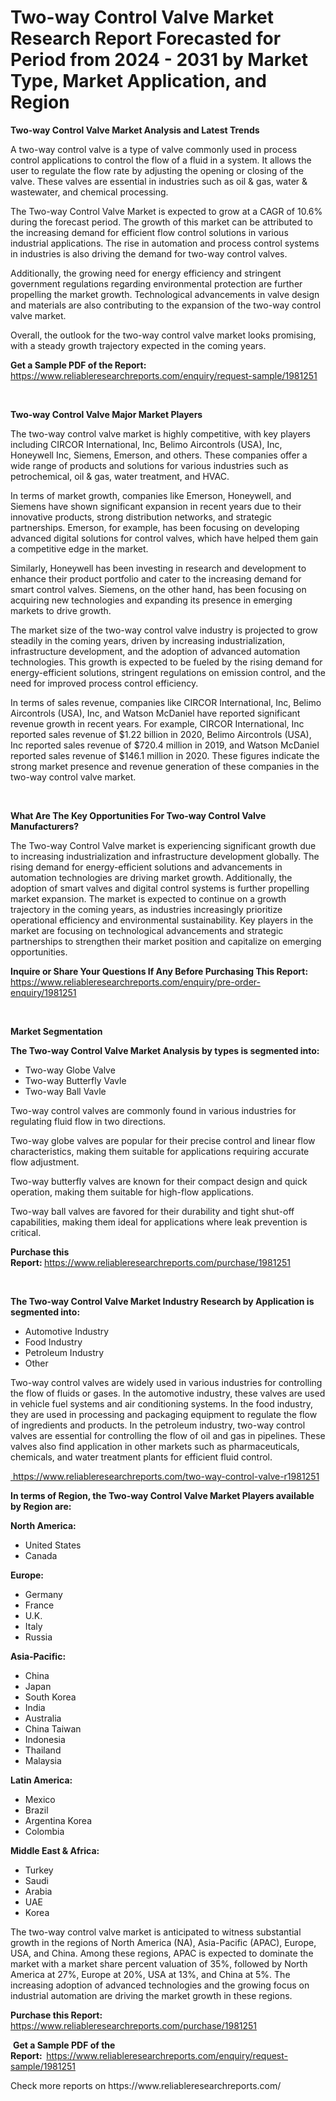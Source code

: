 <p><h1>Two-way Control Valve Market Research Report Forecasted for Period from 2024 -  2031 by Market Type, Market Application, and Region</h1></p><p><strong>Two-way Control Valve Market Analysis and Latest Trends</strong></p>
<p><p>A two-way control valve is a type of valve commonly used in process control applications to control the flow of a fluid in a system. It allows the user to regulate the flow rate by adjusting the opening or closing of the valve. These valves are essential in industries such as oil & gas, water & wastewater, and chemical processing.</p><p>The Two-way Control Valve Market is expected to grow at a CAGR of 10.6% during the forecast period. The growth of this market can be attributed to the increasing demand for efficient flow control solutions in various industrial applications. The rise in automation and process control systems in industries is also driving the demand for two-way control valves.</p><p>Additionally, the growing need for energy efficiency and stringent government regulations regarding environmental protection are further propelling the market growth. Technological advancements in valve design and materials are also contributing to the expansion of the two-way control valve market.</p><p>Overall, the outlook for the two-way control valve market looks promising, with a steady growth trajectory expected in the coming years.</p></p>
<p><strong>Get a Sample PDF of the Report:&nbsp;</strong> <a href="https://www.reliableresearchreports.com/enquiry/request-sample/1981251">https://www.reliableresearchreports.com/enquiry/request-sample/1981251</a></p>
<p>&nbsp;</p>
<p><strong>Two-way Control Valve Major Market Players</strong></p>
<p><p>The two-way control valve market is highly competitive, with key players including CIRCOR International, Inc, Belimo Aircontrols (USA), Inc, Honeywell Inc, Siemens, Emerson, and others. These companies offer a wide range of products and solutions for various industries such as petrochemical, oil & gas, water treatment, and HVAC.</p><p>In terms of market growth, companies like Emerson, Honeywell, and Siemens have shown significant expansion in recent years due to their innovative products, strong distribution networks, and strategic partnerships. Emerson, for example, has been focusing on developing advanced digital solutions for control valves, which have helped them gain a competitive edge in the market.</p><p>Similarly, Honeywell has been investing in research and development to enhance their product portfolio and cater to the increasing demand for smart control valves. Siemens, on the other hand, has been focusing on acquiring new technologies and expanding its presence in emerging markets to drive growth.</p><p>The market size of the two-way control valve industry is projected to grow steadily in the coming years, driven by increasing industrialization, infrastructure development, and the adoption of advanced automation technologies. This growth is expected to be fueled by the rising demand for energy-efficient solutions, stringent regulations on emission control, and the need for improved process control efficiency.</p><p>In terms of sales revenue, companies like CIRCOR International, Inc, Belimo Aircontrols (USA), Inc, and Watson McDaniel have reported significant revenue growth in recent years. For example, CIRCOR International, Inc reported sales revenue of $1.22 billion in 2020, Belimo Aircontrols (USA), Inc reported sales revenue of $720.4 million in 2019, and Watson McDaniel reported sales revenue of $146.1 million in 2020. These figures indicate the strong market presence and revenue generation of these companies in the two-way control valve market.</p></p>
<p>&nbsp;</p>
<p><strong>What Are The Key Opportunities For Two-way Control Valve Manufacturers?</strong></p>
<p><p>The Two-way Control Valve market is experiencing significant growth due to increasing industrialization and infrastructure development globally. The rising demand for energy-efficient solutions and advancements in automation technologies are driving market growth. Additionally, the adoption of smart valves and digital control systems is further propelling market expansion. The market is expected to continue on a growth trajectory in the coming years, as industries increasingly prioritize operational efficiency and environmental sustainability. Key players in the market are focusing on technological advancements and strategic partnerships to strengthen their market position and capitalize on emerging opportunities.</p></p>
<p><strong>Inquire or Share Your Questions If Any Before Purchasing This Report:</strong> <a href="https://www.reliableresearchreports.com/enquiry/pre-order-enquiry/1981251">https://www.reliableresearchreports.com/enquiry/pre-order-enquiry/1981251</a></p>
<p>&nbsp;</p>
<p><strong>Market Segmentation</strong></p>
<p><strong>The Two-way Control Valve Market Analysis by types is segmented into:</strong></p>
<p><ul><li>Two-way Globe Valve</li><li>Two-way Butterfly Vavle</li><li>Two-way Ball Vavle</li></ul></p>
<p><p>Two-way control valves are commonly found in various industries for regulating fluid flow in two directions. </p><p>Two-way globe valves are popular for their precise control and linear flow characteristics, making them suitable for applications requiring accurate flow adjustment. </p><p>Two-way butterfly valves are known for their compact design and quick operation, making them suitable for high-flow applications. </p><p>Two-way ball valves are favored for their durability and tight shut-off capabilities, making them ideal for applications where leak prevention is critical.</p></p>
<p><strong>Purchase this Report:&nbsp;</strong><a href="https://www.reliableresearchreports.com/purchase/1981251">https://www.reliableresearchreports.com/purchase/1981251</a></p>
<p>&nbsp;</p>
<p><strong>The Two-way Control Valve Market Industry Research by Application is segmented into:</strong></p>
<p><ul><li>Automotive Industry</li><li>Food Industry</li><li>Petroleum Industry</li><li>Other</li></ul></p>
<p><p>Two-way control valves are widely used in various industries for controlling the flow of fluids or gases. In the automotive industry, these valves are used in vehicle fuel systems and air conditioning systems. In the food industry, they are used in processing and packaging equipment to regulate the flow of ingredients and products. In the petroleum industry, two-way control valves are essential for controlling the flow of oil and gas in pipelines. These valves also find application in other markets such as pharmaceuticals, chemicals, and water treatment plants for efficient fluid control.</p></p>
<p><a href="https://www.reliableresearchreports.com/two-way-control-valve-r1981251">&nbsp;https://www.reliableresearchreports.com/two-way-control-valve-r1981251</a></p>
<p><strong>In terms of Region, the Two-way Control Valve Market Players available by Region are:</strong></p>
<p>
    <p> <strong> North America: </strong>
        <ul>
            <li>United States</li>
            <li>Canada</li>
        </ul>
        </p> 
    <p> <strong> Europe: </strong>
        <ul>
            <li>Germany</li>
            <li>France</li>
            <li>U.K.</li>
            <li>Italy</li>
            <li>Russia</li>
        </ul>
        </p> 
    <p> <strong> Asia-Pacific: </strong>
        <ul>
            <li>China</li>
            <li>Japan</li>
            <li>South Korea</li>
            <li>India</li>
            <li>Australia</li>
            <li>China Taiwan</li>
            <li>Indonesia</li>
            <li>Thailand</li>
            <li>Malaysia</li>
        </ul>
        </p> 
    <p> <strong> Latin America: </strong>
        <ul>
            <li>Mexico</li>
            <li>Brazil</li>
            <li>Argentina Korea</li>
            <li>Colombia</li>
        </ul>
        </p> 
    <p> <strong> Middle East & Africa: </strong>
        <ul>
            <li>Turkey</li>
            <li>Saudi</li>
            <li>Arabia</li>
            <li>UAE</li>
            <li>Korea</li>
        </ul>
    </p>
    </p>
<p><p>The two-way control valve market is anticipated to witness substantial growth in the regions of North America (NA), Asia-Pacific (APAC), Europe, USA, and China. Among these regions, APAC is expected to dominate the market with a market share percent valuation of 35%, followed by North America at 27%, Europe at 20%, USA at 13%, and China at 5%. The increasing adoption of advanced technologies and the growing focus on industrial automation are driving the market growth in these regions.</p></p>
<p><strong>Purchase this Report: </strong><a href="https://www.reliableresearchreports.com/purchase/1981251">https://www.reliableresearchreports.com/purchase/1981251</a></p>
<p>&nbsp;<strong>Get a Sample PDF of the Report:&nbsp;&nbsp;</strong><a href="https://www.reliableresearchreports.com/enquiry/request-sample/1981251">https://www.reliableresearchreports.com/enquiry/request-sample/1981251</a></p>
<p><strong></strong></p>
<p>Check more reports on https://www.reliableresearchreports.com/</p>